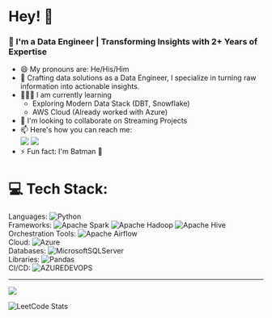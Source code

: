 <h1 align="left">Hey! 👋</h1>
<h3 align="left">🚀 I'm a Data Engineer | Transforming Insights with 2+ Years of Expertise</h3></h3>

- 😄 My pronouns are: He/His/Him
- 🔭 Crafting data solutions as a Data Engineer, I specialize in turning raw information into actionable insights.
- 🧑🏻‍🏫 I am currently learning
  - Exploring Modern Data Stack (DBT, Snowflake)
  - AWS Cloud (Already worked with Azure)
- 👯 I'm looking to collaborate on Streaming Projects
- 📫 Here's how you can reach me:
<br /> [<img src="https://img.shields.io/badge/Gmail-D14836?style=for-the-badge&logo=gmail&logoColor=white" />](mailto:your.email@gmail.com) [<img src="https://img.shields.io/badge/LinkedIn-0077B5?style=for-the-badge&logo=linkedin&logoColor=white" />](https://www.linkedin.com/in/shivakumar-b-473a9b204)
- ⚡  Fun fact: I'm Batman 🦇

# 💻 Tech Stack:
Languages: ![Python](https://img.shields.io/badge/python-3670A0?style=for-the-badge&logo=python&logoColor=ffdd54) <br/>
Frameworks: ![Apache Spark](https://img.shields.io/badge/Apache%20Spark-FDEE21?style=for-the-badge&logo=apachespark&logoColor=black) ![Apache Hadoop](https://img.shields.io/badge/Apache%20Hadoop-66CCFF?style=for-the-badge&logo=apachehadoop&logoColor=black) ![Apache Hive](https://img.shields.io/badge/Apache%20Hive-FDEE21?style=for-the-badge&logo=apachehive&logoColor=black) <br/>
Orchestration Tools: ![Apache Airflow](https://img.shields.io/badge/Apache%20Airflow-017CEE?style=for-the-badge&logo=Apache%20Airflow&logoColor=white) <br/>
Cloud: ![Azure](https://img.shields.io/badge/azure-%230072C6.svg?style=for-the-badge&logo=microsoftazure&logoColor=white) <br/>
Databases: ![MicrosoftSQLServer](https://img.shields.io/badge/Microsoft%20SQL%20Server-CC2927?style=for-the-badge&logo=microsoft%20sql%20server&logoColor=white) <br/>
Libraries: ![Pandas](https://img.shields.io/badge/pandas-%23150458.svg?style=for-the-badge&logo=pandas&logoColor=white) <br/>
CI/CD: ![AZUREDEVOPS](https://img.shields.io/badge/azuredevops-0078D7.svg?style=for-the-badge&logo=azuredevops&logoColor=white&color=%230078D7) <br/>


---
[![](https://visitcount.itsvg.in/api?id=Shivakumar-020&icon=0&color=0)](https://visitcount.itsvg.in)

<!-- Proudly created with GPRM ( https://gprm.itsvg.in ) -->


![LeetCode Stats](https://leetcard.jacoblin.cool/Shivakumar020?theme=nord&font=Noto%20Sans%20Multani&ext=heatmap)
